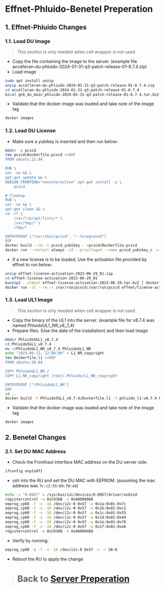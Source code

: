 # Effnet-Phluido-Benetel Preperation

## 1. Effnet-Phluido Changes

### 1.1. Load DU Image

> This section is only needed when cell wrapper is not used.

- Copy the file containing the image to the server. (example file accelleran-du-phluido-2024-01-31-q3-patch-release-01-8.7.4.zip)
- Load image
```bash
sudo apt install unzip
unzip accelleran-du-phluido-2024-01-31-q3-patch-release-01-8.7.4.zip
cd accelleran-du-phluido-2024-01-31-q3-patch-release-01-8.7.4
bzcat gnb_du_main_phluido-2024-01-31-q3-patch-release-01-8.7.4.tar.bz2 | docker image load
```
- Validate that the docker image was loaded and take note of the image tag
```bash
docker images
```

### 1.2. Load DU License

- Make sure a yubikey is inserted and then run below:
```bash
mkdir -p pcscd 
tee pcscd/Dockerfile.pcscd <<EOF
FROM ubuntu:22.04

RUN \
set -xe && \
apt-get update && \
DEBIAN_FRONTEND="noninteractive" apt-get install -y \
    pcscd

# Cleanup
RUN \
set -xe && \
apt-get clean && \
rm -rf \
    /var/lib/apt/lists/* \
    /var/tmp/* \
    /tmp/*

ENTRYPOINT ["/usr/sbin/pcscd", "--foreground"]
EOF
docker build --rm -t pcscd_yubikey - <pcscd/Dockerfile.pcscd
docker run --restart always -id --privileged --name pcscd_yubikey_c -v /run/pcscd:/run/pcscd pcscd_yubikey
```
- If a new license is to be loaded, Use the activation file provided by effnet to run below:
```bash
unzip effnet-license-activation-2023-06-29_01.zip
cd effnet-license-activation-2023-06-29_01
bunzip2 --stdout effnet-license-activation-2023-06-29.tar.bz2 | docker load
docker run -it --rm -v /var/run/pcscd:/var/run/pcscd effnet/license-activation-2023-06-29
```


### 1.3. Load UL1 Image

> This section is only needed when cell wrapper is not used.

- Copy the binary of the UL1 into the server. (example file for v8.7.4 was named PhluidoUL1_NR_v8_7_4)
- Prepare files. (Use the date of the installation) and then load image
```bash
mkdir Phluido5GL1_v8.7.4
cd Phluido5GL1_v8.7.4
mv ~/PhluidoUL1_NR_v8_7_4 PhluidoUL1_NR
echo "2023-06-12, 12:00:00" > L1_NR_copyright
tee Dockerfile.l1 <<EOF
FROM ubuntu:20.04

COPY PhluidoUL1_NR /
COPY L1_NR_copyright /root/.Phluido/L1_NR_copyright

ENTRYPOINT ["/PhluidoUL1_NR"]
EOF
cd ..
docker build -f Phluido5GL1_v8.7.4/Dockerfile.l1 -t phluido_l1:v8.7.4 Phluido5GL1_v8.7.4
```
- Validate that the docker image was loaded and take note of the image tag
```bash
docker images
```

## 2. Benetel Changes

### 2.1. Set DU MAC Address

- Check the Fronthaul interface MAC address on the DU server side.
```bash
ifconfig enp1s0f1
```

- ssh into the RU and set the DU MAC with EEPROM. (assuming the mac address was `7c:c2:55:69:f8:eb`)
```bash
echo -n "0-0057" > /sys/bus/i2c/devices/0-0057/driver/unbind
registercontrol -w 0xC036B -x 0x88000088
eeprog_cp60 -f -x -16 /dev/i2c-0 0x57 -w 0x1a:0x01:0x7c
eeprog_cp60 -f -x -16 /dev/i2c-0 0x57 -w 0x1b:0x01:0xc2
eeprog_cp60 -f -x -16 /dev/i2c-0 0x57 -w 0x1c:0x01:0x55
eeprog_cp60 -f -x -16 /dev/i2c-0 0x57 -w 0x1d:0x01:0x69
eeprog_cp60 -f -x -16 /dev/i2c-0 0x57 -w 0x1e:0x01:0xf8
eeprog_cp60 -f -x -16 /dev/i2c-0 0x57 -w 0x1f:0x01:0xeb
registercontrol -w 0xC036B -x 0x88000488
```
- Verify by running:
```bash
eeprog_cp60 -q -f -x -16 /dev/i2c-0 0x57 -x -r 26:6
```
- Reboot the RU to apply the change

> # Back to [Server Preperation](/drax-docs/machine-prep/)